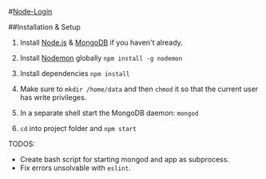 #[Node-Login](https://nodejs-login.herokuapp.com)

##Installation & Setup
1. Install [Node.js](https://nodejs.org/) & [MongoDB](https://www.mongodb.org/) if you haven't already.

2. Install [Nodemon](https://github.com/remy/nodemon/) globally `npm install -g nodemon` 

3. Install dependencies `npm install`
		
4. Make sure to `mkdir /home/data` and then `chmod` it so that the current user has write privileges.

5. In a separate shell start the MongoDB daemon: `mongod`

6. `cd` into project folder and `npm start`

TODOS: 
- Create bash script for starting mongod and app as subprocess.
- Fix errors unsolvable with `eslint`.